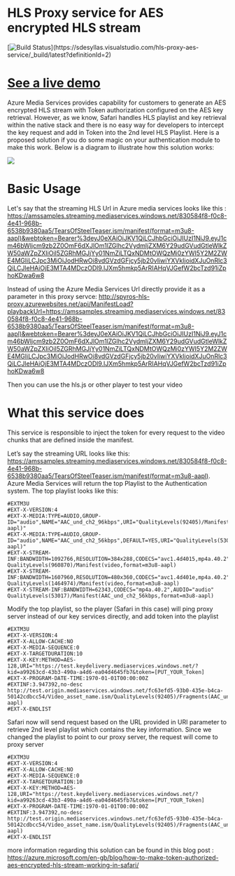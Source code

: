 # HLS Proxy service for AES encrypted HLS stream
[![Build Status](https://sdesyllas.visualstudio.com/hls-proxy-aes-service/_apis/build/status/hls-proxy-aes-service-ASP.NET%20Core%20(.NET%20Framework)-CI)](https://sdesyllas.visualstudio.com/hls-proxy-aes-service/_build/latest?definitionId=2)

# [See a live demo](http://spyros-hls-proxy.azurewebsites.net/hlsplayer.html)

Azure Media Services provides capability for customers to generate an AES encrypted HLS stream with Token authorization configured on the AES key retrieval. However, as we know, Safari handles HLS playlist and key retrieval within the native stack and there is no easy way for developers to intercept the key request and add in Token into the 2nd level HLS Playlist. Here is a proposed solution if you do some magic on your authentication module to make this work. Below is a diagram to illustrate how this solution works: 

![](http://acom.azurecomcdn.net/80C57D/blogmedia/blogmedia/2015/03/03/architecture_thumb.png)

# Basic Usage
Let's say that the streaming HLS Url in Azure media services looks like this :
https://amssamples.streaming.mediaservices.windows.net/830584f8-f0c8-4e41-968b-6538b9380aa5/TearsOfSteelTeaser.ism/manifest(format=m3u8-aapl)&webtoken=Bearer%3deyJ0eXAiOiJKV1QiLCJhbGciOiJIUzI1NiJ9.eyJ1cm46bWljcm9zb2Z0OmF6dXJlOm1lZGlhc2VydmljZXM6Y29udGVudGtleWlkZW50aWZpZXIiOiI5ZGRhMGJjYy01NmZiLTQxNDMtOWQzMi0zYWI5Y2M2ZWE4MGIiLCJpc3MiOiJodHRwOi8vdGVzdGFjcy5jb20vIiwiYXVkIjoidXJuOnRlc3QiLCJleHAiOjE3MTA4MDczODl9.lJXm5hmkp5ArRIAHqVJGefW2bcTzd91iZphoKDwa6w8

Instead of using the Azure Media Services Url directly provide it as a parameter in this proxy servce:
http://spyros-hls-proxy.azurewebsites.net/api/ManifestLoad?playbackUrl=https://amssamples.streaming.mediaservices.windows.net/830584f8-f0c8-4e41-968b-6538b9380aa5/TearsOfSteelTeaser.ism/manifest(format=m3u8-aapl)&webtoken=Bearer%3deyJ0eXAiOiJKV1QiLCJhbGciOiJIUzI1NiJ9.eyJ1cm46bWljcm9zb2Z0OmF6dXJlOm1lZGlhc2VydmljZXM6Y29udGVudGtleWlkZW50aWZpZXIiOiI5ZGRhMGJjYy01NmZiLTQxNDMtOWQzMi0zYWI5Y2M2ZWE4MGIiLCJpc3MiOiJodHRwOi8vdGVzdGFjcy5jb20vIiwiYXVkIjoidXJuOnRlc3QiLCJleHAiOjE3MTA4MDczODl9.lJXm5hmkp5ArRIAHqVJGefW2bcTzd91iZphoKDwa6w8

Then you can use the hls.js or other player to test your video


# What this service does
This service is responsible to inject the token for every request to the video chunks that are defined inside the manifest.

Let’s say the streaming URL looks like this: https://amssamples.streaming.mediaservices.windows.net/830584f8-f0c8-4e41-968b-6538b9380aa5/TearsOfSteelTeaser.ism/manifest(format=m3u8-aapl). Azure Media Services will return the top Playlist to the Authentication system. The top playlist looks like this:

```
#EXTM3U 
#EXT-X-VERSION:4 
#EXT-X-MEDIA:TYPE=AUDIO,GROUP-ID="audio",NAME="AAC_und_ch2_96kbps",URI="QualityLevels(92405)/Manifest(AAC_und_ch2_96kbps,format=m3u8-aapl)" 
#EXT-X-MEDIA:TYPE=AUDIO,GROUP-ID="audio",NAME="AAC_und_ch2_56kbps",DEFAULT=YES,URI="QualityLevels(53017)/Manifest(AAC_und_ch2_56kbps,format=m3u8-aapl)"
#EXT-X-STREAM-INF:BANDWIDTH=1092766,RESOLUTION=384x288,CODECS="avc1.4d4015,mp4a.40.2",AUDIO="audio"
QualityLevels(960870)/Manifest(video,format=m3u8-aapl)
#EXT-X-STREAM-INF:BANDWIDTH=1607960,RESOLUTION=480x360,CODECS="avc1.4d401e,mp4a.40.2",AUDIO="audio"
QualityLevels(1464974)/Manifest(video,format=m3u8-aapl)
#EXT-X-STREAM-INF:BANDWIDTH=62343,CODECS="mp4a.40.2",AUDIO="audio"
QualityLevels(53017)/Manifest(AAC_und_ch2_56kbps,format=m3u8-aapl) 
```
Modify the top playlist, so the player (Safari in this case) will ping proxy server instead of our key services directly, and add token into the playlist

```
#EXTM3U
#EXT-X-VERSION:4
#EXT-X-ALLOW-CACHE:NO
#EXT-X-MEDIA-SEQUENCE:0
#EXT-X-TARGETDURATION:10
#EXT-X-KEY:METHOD=AES-128,URI="https://test.keydelivery.mediaservices.windows.net/?kid=a99263cd-43b3-490a-a4d6-ea04d4645fb7&token=[PUT_YOUR_Token]
#EXT-X-PROGRAM-DATE-TIME:1970-01-01T00:00:00Z
#EXTINF:3.947392,no-desc
http://test.origin.mediaservices.windows.net/fc63efd5-93b0-435e-b4ca-50142cdbcc54/Video_asset_name.ism/QualityLevels(92405)/Fragments(AAC_und_ch2_96kbps=0,format=m3u8-aapl)
#EXT-X-ENDLIST
```

Safari now will send  request based on the URL provided in URI parameter to retrieve 2nd level playlist which contains the key information. Since we changed the playlist to point to our proxy server, the request will come to proxy server

```
#EXTM3U
#EXT-X-VERSION:4
#EXT-X-ALLOW-CACHE:NO
#EXT-X-MEDIA-SEQUENCE:0
#EXT-X-TARGETDURATION:10
#EXT-X-KEY:METHOD=AES-128,URI="https://test.keydelivery.mediaservices.windows.net/?kid=a99263cd-43b3-490a-a4d6-ea04d4645fb7&token=[PUT_YOUR_Token]
#EXT-X-PROGRAM-DATE-TIME:1970-01-01T00:00:00Z
#EXTINF:3.947392,no-desc
http://test.origin.mediaservices.windows.net/fc63efd5-93b0-435e-b4ca-50142cdbcc54/Video_asset_name.ism/QualityLevels(92405)/Fragments(AAC_und_ch2_96kbps=0,format=m3u8-aapl)
#EXT-X-ENDLIST
```

more information regarding this solution can be found in this blog post : 
https://azure.microsoft.com/en-gb/blog/how-to-make-token-authorized-aes-encrypted-hls-stream-working-in-safari/

